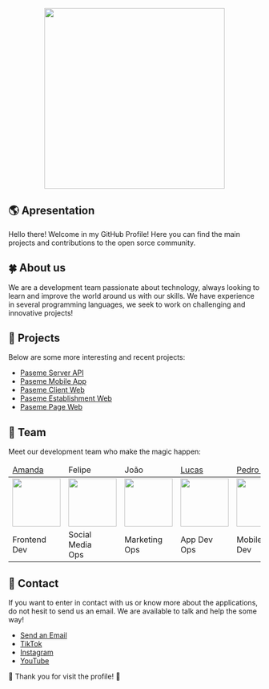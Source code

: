 <p align="center">
  <img src="https://i.ibb.co/xJZg53h/Logo-Text-Transparent-Final.png" width="360">
</p>

## 🌎 Apresentation

Hello there! Welcome in my GitHub Profile! Here you can find the main projects and contributions to the open sorce community. 

## 🍀 About us

We are a development team passionate about technology, always looking to learn and improve the world around us with our skills. We have experience in several programming languages, we seek to work on challenging and innovative projects! 

## 🧪 Projects

Below are some more interesting and recent projects:

- [Paseme Server API](https://github.com/paseme/paseme-server-api)
- [Paseme Mobile App](https://github.com/paseme/paseme-mobile-app)
- [Paseme Client Web](https://github.com/paseme/paseme-client-web)
- [Paseme Establishment Web](https://github.com/paseme/paseme-establishment-web)
- [Paseme Page Web](https://github.com/paseme/paseme-page-web)

## 🐛 Team

Meet our development team who make the magic happen:

<table>
  <thead>
    <tr>
      <td> <a href="https://github.com/AmandaPiva"> Amanda </a> </td>
      <td> Felipe </td>
      <td> João </td>
      <td> <a href="https://github.com/Gttolla"> Lucas </a> </td>
      <td> <a href="https://github.com/Oracioo"> Pedro P </a> </td>
      <td> <a href="https://github.com/pdrusr"> Pedro S </a> </td>
    </tr>
  </thead>
  <tbody>
    <tr>
      <td> <img src="https://i.ibb.co/HKXN1M0/amanda.png" width="96"/> </td>
      <td> <img src="https://i.ibb.co/7r2RYDX/felipe.png" width="96"/> </td>
      <td> <img src="https://i.ibb.co/z8HFTxL/machado.png" width="96"/> </td>
      <td> <img src="https://i.ibb.co/yBbyqHY/lucas.png" width="96"/> </td>
      <td> <img src="https://i.ibb.co/wMnyxgQ/precoma.png" width="96"/> </td>
      <td> <img src="https://i.ibb.co/L5nJsZL/pedro.png" width="96"/> </td>
    </tr> 
    <tr>
      <td> <div> Frontend </div> <div> Dev </div> </td>
      <td> <div> Social Media </div> <div> Ops </div> </td>
      <td> <div> Marketing </div> <div> Ops </div> </td>
      <td> <div> App Dev </div> <div> Ops </div> </td>
      <td> <div> Mobile App </div> <div> Dev </div> </td>
      <td> <div> Backend </div> <div> Dev </div> </td>
    </tr>
  </tbody>
</table>

## 💎 Contact

If you want to enter in contact with us or know more about the applications, do not hesit to send us an email. We are available to talk and help the some way!

- [Send an Email](mailto:contact@paseme.app)
- [TikTok](https://tiktok.com/@paseme)
- [Instagram](https://instagram.com/pasemeapp)
- [YouTube](https://youtube.com/@pasemeapp)

💙 Thank you for visit the profile! 💚
